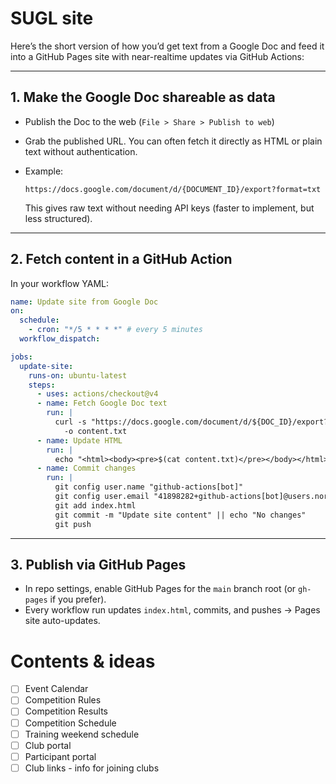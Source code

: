 # SUGL site 

Here’s the short version of how you’d get text from a Google Doc and feed it into a GitHub Pages site with near-realtime updates via GitHub Actions:

---

## **1. Make the Google Doc shareable as data**

* Publish the Doc to the web (`File > Share > Publish to web`)
* Grab the published URL. You can often fetch it directly as HTML or plain text without authentication.
* Example:

  ```
  https://docs.google.com/document/d/{DOCUMENT_ID}/export?format=txt
  ```

  This gives raw text without needing API keys (faster to implement, but less structured).

---

## **2. Fetch content in a GitHub Action**

In your workflow YAML:

```yaml
name: Update site from Google Doc
on:
  schedule:
    - cron: "*/5 * * * *" # every 5 minutes
  workflow_dispatch:

jobs:
  update-site:
    runs-on: ubuntu-latest
    steps:
      - uses: actions/checkout@v4
      - name: Fetch Google Doc text
        run: |
          curl -s "https://docs.google.com/document/d/${DOC_ID}/export?format=txt" \
            -o content.txt
      - name: Update HTML
        run: |
          echo "<html><body><pre>$(cat content.txt)</pre></body></html>" > index.html
      - name: Commit changes
        run: |
          git config user.name "github-actions[bot]"
          git config user.email "41898282+github-actions[bot]@users.noreply.github.com"
          git add index.html
          git commit -m "Update site content" || echo "No changes"
          git push
```

---

## **3. Publish via GitHub Pages**

* In repo settings, enable GitHub Pages for the `main` branch root (or `gh-pages` if you prefer).
* Every workflow run updates `index.html`, commits, and pushes → Pages site auto-updates.


# Contents & ideas

- [ ] Event Calendar
- [ ] Competition Rules
- [ ] Competition Results
- [ ] Competition Schedule
- [ ] Training weekend schedule
- [ ] Club portal
- [ ] Participant portal
- [ ] Club links - info for joining clubs